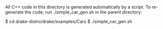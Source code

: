 
All C++ code in this directory is generated automatically by a script.
To re-generate the code, run ./simple_car_gen.sh in the parent directory:

  $ cd drake-distro/drake/examples/Cars
  $ ./simple_car_gen.sh

